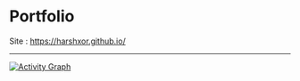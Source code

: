 # Portfolio

Site : https://harshxor.github.io/

---

[![Activity Graph](https://github-readme-activity-graph.vercel.app/graph?username=USERNAME&theme=github&area=true&color=00ff00)](https://github.com/USER/repo)


<!--
**afrzlfa/afrzlfa** is a ✨ _special_ ✨ repository because its `README.md` (this file) appears on your GitHub profile.

Here are some ideas to get you started:

- 🔭 I’m currently working on ...
- 🌱 I’m currently learning ...
- 👯 I’m looking to collaborate on ...
- 🤔 I’m looking for help with ...
- 💬 Ask me about ...
- 📫 How to reach me: ...
- 😄 Pronouns: ...
- ⚡ Fun fact: ...
-->
